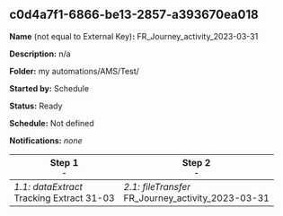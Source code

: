 ## c0d4a7f1-6866-be13-2857-a393670ea018

**Name** (not equal to External Key)**:** FR_Journey_activity_2023-03-31

**Description:** n/a

**Folder:** my automations/AMS/Test/

**Started by:** Schedule

**Status:** Ready

**Schedule:** Not defined

**Notifications:** _none_


| Step 1<br>_<small>-</small>_ | Step 2<br>_<small>-</small>_ |
| --- | --- |
| _1.1: dataExtract_<br>Tracking Extract 31-03 | _2.1: fileTransfer_<br>FR_Journey_activity_2023-03-31 |
